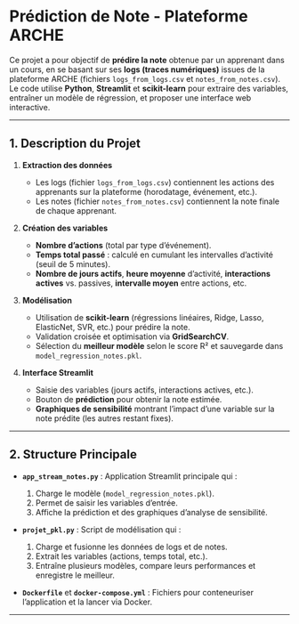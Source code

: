 # Prédiction de Note - Plateforme ARCHE

Ce projet a pour objectif de **prédire la note** obtenue par un apprenant dans un cours, en se basant sur ses **logs (traces numériques)** issues de la plateforme ARCHE (fichiers `logs_from_logs.csv` et `notes_from_notes.csv`). Le code utilise **Python**, **Streamlit** et **scikit-learn** pour extraire des variables, entraîner un modèle de régression, et proposer une interface web interactive.

---

## 1. Description du Projet

1. **Extraction des données**  
   - Les logs (fichier `logs_from_logs.csv`) contiennent les actions des apprenants sur la plateforme (horodatage, événement, etc.).  
   - Les notes (fichier `notes_from_notes.csv`) contiennent la note finale de chaque apprenant.

2. **Création des variables**  
   - **Nombre d’actions** (total par type d’événement).  
   - **Temps total passé** : calculé en cumulant les intervalles d’activité (seuil de 5 minutes).  
   - **Nombre de jours actifs**, **heure moyenne** d’activité, **interactions actives** vs. passives, **intervalle moyen** entre actions, etc.

3. **Modélisation**  
   - Utilisation de **scikit-learn** (régressions linéaires, Ridge, Lasso, ElasticNet, SVR, etc.) pour prédire la note.  
   - Validation croisée et optimisation via **GridSearchCV**.  
   - Sélection du **meilleur modèle** selon le score R² et sauvegarde dans `model_regression_notes.pkl`.

4. **Interface Streamlit**  
   - Saisie des variables (jours actifs, interactions actives, etc.).  
   - Bouton de **prédiction** pour obtenir la note estimée.  
   - **Graphiques de sensibilité** montrant l’impact d’une variable sur la note prédite (les autres restant fixes).

---

## 2. Structure Principale

- **`app_stream_notes.py`** : Application Streamlit principale qui :
  1. Charge le modèle (`model_regression_notes.pkl`).
  2. Permet de saisir les variables d’entrée.
  3. Affiche la prédiction et des graphiques d’analyse de sensibilité.

- **`projet_pkl.py`** : Script de modélisation qui :
  1. Charge et fusionne les données de logs et de notes.
  2. Extrait les variables (actions, temps total, etc.).
  3. Entraîne plusieurs modèles, compare leurs performances et enregistre le meilleur.

- **`Dockerfile`** et **`docker-compose.yml`** : Fichiers pour conteneuriser l’application et la lancer via Docker.

---


